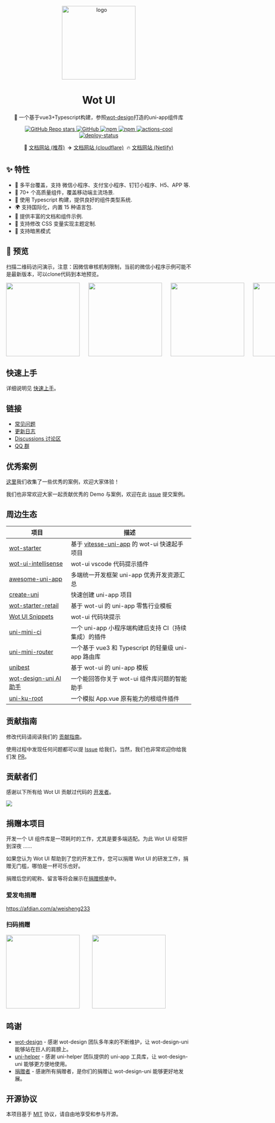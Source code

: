 <p align="center">
    <img alt="logo" src="https://wot-ui.cn/logo.png" width="200">
</p>
<h1 align="center">Wot UI</h1>

<p align="center">📱 一个基于vue3+Typescript构建，参照<a href="https://ftf.jd.com/wot-design/">wot-design</a>打造的uni-app组件库</p>

<p align="center">

<a href="https://github.com/Moonofweisheng/wot-design-uni">
  <img alt="GitHub Repo stars" src="https://img.shields.io/github/stars/Moonofweisheng/wot-design-uni?logo=github&color=%234d80f0&link=https%3A%2F%2Fgithub.com%2FMoonofweisheng%2Fwot-design-uni&style=flat-square">
 </a>


<a href="https://github.com/Moonofweisheng/wot-design-uni">
  <img alt="GitHub" src="https://img.shields.io/codecov/c/github/Moonofweisheng/wot-design-uni?style=flat-square">
 </a>

<a href="https://www.npmjs.com/package/wot-design-uni">
  <img alt="npm" src="https://img.shields.io/npm/dm/wot-design-uni?logo=npm&link=https%3A%2F%2Fwww.npmjs.com%2Fpackage%2Fwot-design-uni&style=flat-square">
</a>

 <a href="https://www.npmjs.com/package/wot-design-uni">
  <img alt="npm" src="https://img.shields.io/npm/v/wot-design-uni?logo=npm&color=%234d80f0&link=https%3A%2F%2Fwww.npmjs.com%2Fpackage%2Fwot-design-uni&style=flat-square">
</a>

<a href="https://github.com/actions-cool/" target="_blank" referrerpolicy="no-referrer">
  <img src="https://img.shields.io/badge/using-actions--cool-red?style=flat-square" alt="actions-cool" />
</a>

<a href="https://app.netlify.com/sites/wot-design-uni/deploys" target="_blank" referrerpolicy="no-referrer">
  <img src="https://api.netlify.com/api/v1/badges/0991d8a9-0fb0-483b-8961-5bde066bbd50/deploy-status" alt="deploy-status" />
</a>

</p>

<p align="center">
  🚀 <a href="https://wot-ui.cn">文档网站 (推荐)</a>&nbsp;
  ✈️ <a href="https://wot-design-uni.pages.dev/">文档网站 (cloudflare)</a>&nbsp;
  🔥 <a href="https://wot-design-uni.netlify.app/">文档网站 (Netlify)</a>
</p>

## ✨ 特性

- 🎯 多平台覆盖，支持 微信小程序、支付宝小程序、钉钉小程序、H5、APP 等.
- 🚀 70+ 个高质量组件，覆盖移动端主流场景.
- 💪 使用 Typescript 构建，提供良好的组件类型系统.
- 🌍 支持国际化，内置 15 种语言包.
- 📖 提供丰富的文档和组件示例.
- 🎨 支持修改 CSS 变量实现主题定制.
- 🍭 支持暗黑模式

## 📱 预览

扫描二维码访问演示，注意：因微信审核机制限制，当前的微信小程序示例可能不是最新版本，可以clone代码到本地预览。

<p style="display:flex;gap:24px">
<img src="https://wot-ui.cn/wx.jpg" width="200" height="200"/>
<img src="https://wot-ui.cn/alipay.png" width="200" height="200" />
<img src="https://wot-ui.cn/h5.png" width="200" height="200" />
<img src="https://wot-ui.cn/android.png" width="200" height="200" />

</p>

## 快速上手

详细说明见 [快速上手](https://wot-ui.cn/guide/quick-use.html)。

## 链接

- [常见问题](https://wot-ui.cn/guide/common-problems.html)
- [更新日志](https://wot-ui.cn/guide/changelog.html)
- [Discussions 讨论区](https://github.com/Moonofweisheng/wot-design-uni/discussions)
- [QQ 群](https://wot-ui.cn/guide/join-group.html)

## 优秀案例

[这里](https://wot-ui.cn/guide/cases.html)我们收集了一些优秀的案例，欢迎大家体验！

我们也非常欢迎大家一起贡献优秀的 Demo 与案例，欢迎在此 [issue](https://github.com/Moonofweisheng/wot-design-uni/issues/16) 提交案例。


## 周边生态

| 项目                                                                                                        | 描述                                                 |
| ----------------------------------------------------------------------------------------------------------- | ---------------------------------------------------- |
| [wot-starter](https://github.com/wot-ui/wot-starter)                  | 基于 [vitesse-uni-app](https://github.com/uni-helper/vitesse-uni-app) 的 wot-ui 快速起手项目     |
| [wot-ui-intellisense](https://github.com/wot-ui/wot-ui-intellisense)                  | wot-ui vscode 代码提示插件     |
| [awesome-uni-app](https://github.com/uni-helper/awesome-uni-app)                                            | 多端统一开发框架 uni-app 优秀开发资源汇总            |
| [create-uni](https://github.com/uni-helper/create-uni)                                                      | 快速创建 uni-app 项目                                |
| [wot-starter-retail](https://github.com/Moonofweisheng/wot-starter-retail)                                  | 基于 wot-ui 的 uni-app 零售行业模板          |
| [Wot UI Snippets](https://marketplace.visualstudio.com/items?itemName=kiko.wot-design-uni-snippets) | wot-ui 代码块提示                            |
| [uni-mini-ci](https://github.com/Moonofweisheng/uni-mini-ci)                                                | 一个 uni-app 小程序端构建后支持 CI（持续集成）的插件 |
| [uni-mini-router](https://github.com/Moonofweisheng/uni-mini-router)                                        | 一个基于 vue3 和 Typescript 的轻量级 uni-app 路由库  |
| [unibest](https://github.com/unibest-tech/unibest)                                                              | 基于 wot-ui 的 uni-app 模板                  |
| [wot-design-uni AI 助手](https://www.coze.cn/store/bot/7347916532258701363)                                 | 一个能回答你关于 wot-ui 组件库问题的智能助手 |
| [uni-ku-root](https://github.com/uni-ku/root)                                                               | 一个模拟 App.vue 原有能力的根组件插件                  |


## 贡献指南

修改代码请阅读我们的 [贡献指南](https://github.com/Moonofweisheng/wot-design-uni/blob/develop/.github/CONTRIBUTING.md)。

使用过程中发现任何问题都可以提 [Issue](https://github.com/Moonofweisheng/wot-design-uni/issues) 给我们，当然，我们也非常欢迎你给我们发 [PR](https://github.com/Moonofweisheng/wot-design-uni/pulls)。

## 贡献者们
感谢以下所有给 Wot UI 贡献过代码的 [开发者](https://github.com/Moonofweisheng/wot-design-uni/graphs/contributors)。


<a href="https://github.com/Moonofweisheng/wot-design-uni/graphs/contributors">
  <img src="https://contrib.rocks/image?repo=Moonofweisheng/wot-design-uni" />
</a>


## 捐赠本项目

开发一个 UI 组件库是一项耗时的工作，尤其是要多端适配。为此 Wot UI 经常肝到深夜 ……  

如果您认为 Wot UI 帮助到了您的开发工作，您可以捐赠 Wot UI 的研发工作，捐赠无门槛，哪怕是一杯可乐也好。

捐赠后您的昵称、留言等将会展示在[捐赠榜单](https://wot-ui.cn/reward/donor.html)中。


### 爱发电捐赠

<a href="https://afdian.com/a/weisheng233">https://afdian.com/a/weisheng233</a>

### 扫码捐赠

<p>
<img src="https://wot-ui.cn/weixinQrcode.jpg" width="200" height="200" style="margin-right:30px"/>
<img src="https://wot-ui.cn/alipayQrcode.jpg" width="200" height="200" />
</p>


## 鸣谢

- [wot-design](https://github.com/jd-ftf/wot-design-mini) - 感谢 wot-design 团队多年来的不断维护，让 wot-design-uni 能够站在巨人的肩膀上。
- [uni-helper](https://github.com/uni-helper) - 感谢 uni-helper 团队提供的 uni-app 工具库，让 wot-design-uni 能够更方便地使用。
- [捐赠者](https://wot-ui.cn/reward/donor.html) - 感谢所有捐赠者，是你们的捐赠让 wot-design-uni 能够更好地发展。


## 开源协议

本项目基于 [MIT](https://zh.wikipedia.org/wiki/MIT%E8%A8%B1%E5%8F%AF%E8%AD%89) 协议，请自由地享受和参与开源。